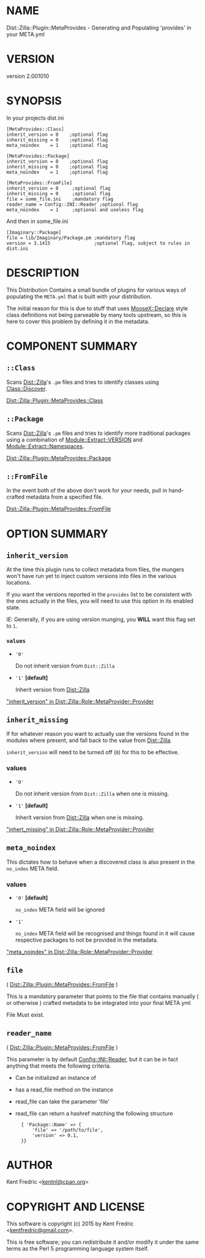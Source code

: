 # NAME

Dist::Zilla::Plugin::MetaProvides - Generating and Populating 'provides' in your META.yml

# VERSION

version 2.001010

# SYNOPSIS

In your projects dist.ini

    [MetaProvides::Class]
    inherit_version = 0    ;optional flag
    inherit_missing = 0    ;optional flag
    meta_noindex    = 1    ;optional flag

    [MetaProvides::Package]
    inherit_version = 0    ;optional flag
    inherit_missing = 0    ;optional flag
    meta_noindex    = 1    ;optional flag

    [MetaProvides::FromFile]
    inherit_version = 0     ;optional flag
    inherit_missing = 0     ;optional flag
    file = some_file.ini    ;mandatory flag
    reader_name = Config::INI::Reader ;optional flag
    meta_noindex    = 1     ;optional and useless flag

And then in some\_file.ini

    [Imaginary::Package]
    file = lib/Imaginary/Package.pm ;mandatory flag
    version = 3.1415                ;optional flag, subject to rules in dist.ini

# DESCRIPTION

This Distribution Contains a small bundle of plugins for various ways of
populating the `META.yml` that is built with your distribution.

The initial reason for this is due to stuff that uses [MooseX::Declare](https://metacpan.org/pod/MooseX::Declare)
style class definitions not being parseable by many tools upstream, so this
is here to cover this problem by defining it in the metadata.

# COMPONENT SUMMARY

## `::Class`

Scans [Dist::Zilla](https://metacpan.org/pod/Dist::Zilla)'s `.pm` files and tries to identify classes using
[Class::Discover](https://metacpan.org/pod/Class::Discover).

[Dist::Zilla::Plugin::MetaProvides::Class](https://metacpan.org/pod/Dist::Zilla::Plugin::MetaProvides::Class)

## `::Package`

Scans [Dist::Zilla](https://metacpan.org/pod/Dist::Zilla)'s `.pm` files and tries to identify more traditional
packages using a combination of [Module::Extract::VERSION](https://metacpan.org/pod/Module::Extract::VERSION) and
[Module::Extract::Namespaces](https://metacpan.org/pod/Module::Extract::Namespaces).

[Dist::Zilla::Plugin::MetaProvides::Package](https://metacpan.org/pod/Dist::Zilla::Plugin::MetaProvides::Package)

## `::FromFile`

In the event both of the above don't work for your needs, pull in
hand-crafted metadata from a specified file.

[Dist::Zilla::Plugin::MetaProvides::FromFile](https://metacpan.org/pod/Dist::Zilla::Plugin::MetaProvides::FromFile)

# OPTION SUMMARY

## `inherit_version`

At the time this plugin runs to collect metadata from files,
the mungers won't have run yet to inject custom versions into files in the various
locations.

If you want the versions reported in the `provides` list to be consistent with
the ones actually in the files, you will need to use this option in its enabled
state.

IE: Generally, if you are using version munging, you **WILL** want this flag set
to `1`.

### `values`

- `'0'`

    Do not inherit version from `Dist::Zilla`

- `'1'` **\[default\]**

    Inherit version from [Dist::Zilla](https://metacpan.org/pod/Dist::Zilla)

["inherit\_version" in Dist::Zilla::Role::MetaProvider::Provider](https://metacpan.org/pod/Dist::Zilla::Role::MetaProvider::Provider#inherit_version)

## `inherit_missing`

If for whatever reason you want to actually use the versions found in the modules
where present, and fall back to the value from [Dist::Zilla](https://metacpan.org/pod/Dist::Zilla).

`inherit_version` will need to be turned off (`0`) for this to be effective.

### values

- `'0'`

    Do not inherit version from `Dist::Zilla` when one is missing.

- `'1'` **\[default\]**

    Inherit version from [Dist::Zilla](https://metacpan.org/pod/Dist::Zilla) when one is missing.

["inhert\_missing" in Dist::Zilla::Role::MetaProvider::Provider](https://metacpan.org/pod/Dist::Zilla::Role::MetaProvider::Provider#inhert_missing)

## `meta_noindex`

This dictates how to behave when a discovered class is also present in the `no_index` META field.

### values

- `'0'` **\[default\]**

    `no_index` META field will be ignored

- `'1'`

    `no_index` META field will be recognised and things found in it will cause respective packages
    to not be provided in the metadata.

["meta\_noindex" in Dist::Zilla::Role::MetaProvider::Provider](https://metacpan.org/pod/Dist::Zilla::Role::MetaProvider::Provider#meta_noindex)

## `file`

( [Dist::Zilla::Plugin::MetaProvides::FromFile](https://metacpan.org/pod/Dist::Zilla::Plugin::MetaProvides::FromFile) )

This is a mandatory parameter that points to the file that contains manually
( or otherwise ) crafted metadata to be integrated into your final META.yml

File Must exist.

## `reader_name`

( [Dist::Zilla::Plugin::MetaProvides::FromFile](https://metacpan.org/pod/Dist::Zilla::Plugin::MetaProvides::FromFile) )

This parameter is by default [Config::INI::Reader](https://metacpan.org/pod/Config::INI::Reader), but it can be in fact anything
that meets the following criteria.

- Can be initialized an instance of
- has a read\_file method on the instance
- read\_file can take the parameter 'file'
- read\_file can return a hashref matching the following structure

        { 'Package::Name' => {
            'file' => '/path/to/file',
            'version' => 0.1,
        }}

# AUTHOR

Kent Fredric &lt;kentnl@cpan.org>

# COPYRIGHT AND LICENSE

This software is copyright (c) 2015 by Kent Fredric &lt;kentfredric@gmail.com>.

This is free software; you can redistribute it and/or modify it under
the same terms as the Perl 5 programming language system itself.
